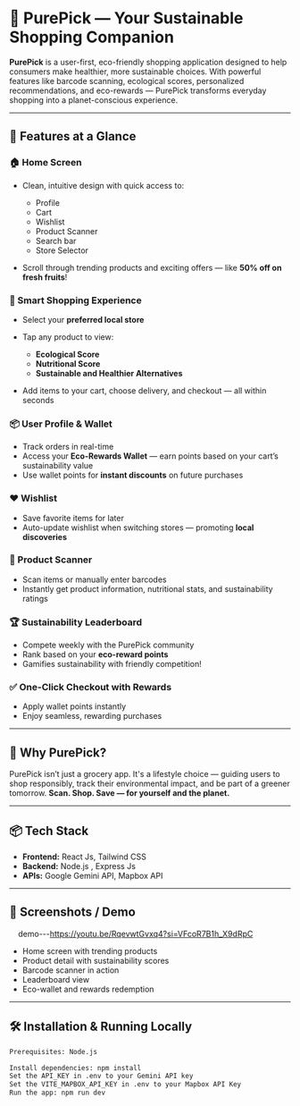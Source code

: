 # 🌿 PurePick — Your Sustainable Shopping Companion

**PurePick** is a user-first, eco-friendly shopping application designed to help consumers make healthier, more sustainable choices. With powerful features like barcode scanning, ecological scores, personalized recommendations, and eco-rewards — PurePick transforms everyday shopping into a planet-conscious experience.

---

## 🚀 Features at a Glance

### 🏠 Home Screen

* Clean, intuitive design with quick access to:

  * Profile
  * Cart
  * Wishlist
  * Product Scanner
  * Search bar
  * Store Selector
* Scroll through trending products and exciting offers — like **50% off on fresh fruits**!

### 🛒 Smart Shopping Experience

* Select your **preferred local store**
* Tap any product to view:

  * **Ecological Score**
  * **Nutritional Score**
  * **Sustainable and Healthier Alternatives**
* Add items to your cart, choose delivery, and checkout — all within seconds

### 📦 User Profile & Wallet

* Track orders in real-time
* Access your **Eco-Rewards Wallet** — earn points based on your cart’s sustainability value
* Use wallet points for **instant discounts** on future purchases

### ❤️ Wishlist

* Save favorite items for later
* Auto-update wishlist when switching stores — promoting **local discoveries**

### 📲 Product Scanner

* Scan items or manually enter barcodes
* Instantly get product information, nutritional stats, and sustainability ratings

### 🏆 Sustainability Leaderboard

* Compete weekly with the PurePick community
* Rank based on your **eco-reward points**
* Gamifies sustainability with friendly competition!

### ✅ One-Click Checkout with Rewards

* Apply wallet points instantly
* Enjoy seamless, rewarding purchases

---

## 🌱 Why PurePick?

PurePick isn’t just a grocery app. It's a lifestyle choice — guiding users to shop responsibly, track their environmental impact, and be part of a greener tomorrow. **Scan. Shop. Save — for yourself and the planet.**

---

## 📦 Tech Stack

* **Frontend:** React Js, Tailwind CSS
* **Backend:** Node.js , Express Js
* **APIs:** Google Gemini API, Mapbox API


---

## 📸 Screenshots / Demo

    demo---https://youtu.be/RqevwtGvxq4?si=VFcoR7B1h_X9dRpC

* Home screen with trending products
* Product detail with sustainability scores
* Barcode scanner in action
* Leaderboard view
* Eco-wallet and rewards redemption

---

## 🛠️ Installation & Running Locally

```bash
Prerequisites: Node.js

Install dependencies: npm install
Set the API_KEY in .env to your Gemini API key
Set the VITE_MAPBOX_API_KEY in .env to your Mapbox API Key
Run the app: npm run dev
```
